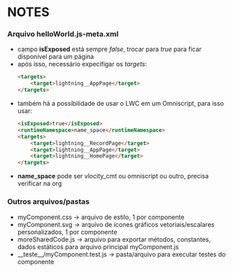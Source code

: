 # NOTES
### Arquivo helloWorld.js-meta.xml
- campo **isExposed** está sempre *false*, trocar para *true* para ficar disponível para um página
- após isso, necessário expecifigar os *targets*:
	```html
	<targets>
		<target>lightning__AppPage</target>
	</targets>
	```
- também há a possibilidade de usar o LWC em um Omniscript, para isso usar:
	```html
	<isExposed>true</isExposed>
    <runtimeNamespace>name_space</runtimeNamespace> 
	<targets>
		<target>lightning__RecordPage</target>
		<target>lightning__AppPage</target>
		<target>lightning__HomePage</target>
	</targets>
	```
- **name_space** pode ser vlocity_cmt ou omniscript ou outro, precisa verificar na org
### Outros arquivos/pastas
- myComponent.css -> arquivo de estilo, 1 por componente
- myComponent.svg -> arquivo de ícones gráficos vetoriais/escalares personalizados, 1 por componente
- moreSharedCode.js -> arquivo para exportar métodos, constantes, dados estáticos para arquivo principal myComponent.js
- \_\_teste__/myComponent.test.js -> pasta/arquivo para executar testes do componente